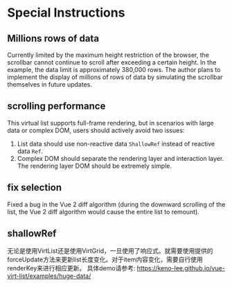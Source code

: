 # Special Instructions

## Millions rows of data

Currently limited by the maximum height restriction of the browser, the scrollbar cannot continue to scroll after exceeding a certain height. In the example, the data limit is approximately 380,000 rows. The author plans to implement the display of millions of rows of data by simulating the scrollbar themselves in future updates.

## scrolling performance

This virtual list supports full-frame rendering, but in scenarios with large data or complex DOM, users should actively avoid two issues:

1. List data should use non-reactive data `ShallowRef` instead of reactive data `Ref`.
2. Complex DOM should separate the rendering layer and interaction layer. The rendering layer DOM should be extremely simple.

## fix selection

Fixed a bug in the Vue 2 diff algorithm (during the downward scrolling of the list, the Vue 2 diff algorithm would cause the entire list to remount).

## shallowRef

无论是使用VirtList还是使用VirtGrid，一旦使用了响应式。就需要使用提供的forceUpdate方法来更新list长度变化。对于item内容变化，需要自行使用renderKey来进行相应更新。
具体demo请参考: https://keno-lee.github.io/vue-virt-list/examples/huge-data/

